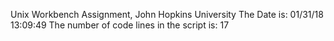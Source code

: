Unix Workbench Assignment, John Hopkins University
The Date is: 
01/31/18 13:09:49
The number of code lines in the script is:  17
